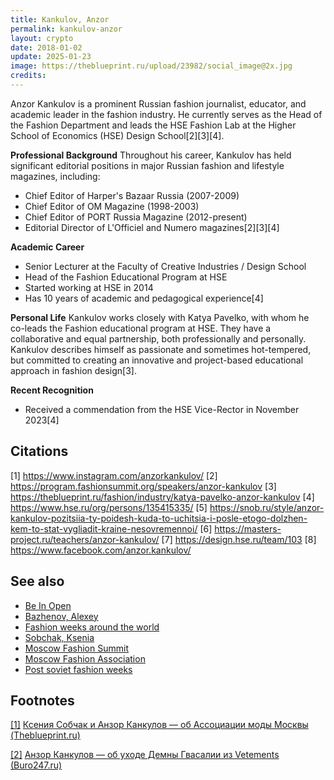```yaml
---
title: Kankulov, Anzor
permalink: kankulov-anzor
layout: crypto
date: 2018-01-02
update: 2025-01-23
image: https://theblueprint.ru/upload/23982/social_image@2x.jpg
credits:
---
```


Anzor Kankulov is a prominent Russian fashion journalist, educator, and academic leader in the fashion industry. He currently serves as the Head of the Fashion Department and leads the HSE Fashion Lab at the Higher School of Economics (HSE) Design School[2][3][4].

**Professional Background**
Throughout his career, Kankulov has held significant editorial positions in major Russian fashion and lifestyle magazines, including:
- Chief Editor of Harper's Bazaar Russia (2007-2009)
- Chief Editor of OM Magazine (1998-2003)
- Chief Editor of PORT Russia Magazine (2012-present)
- Editorial Director of L'Officiel and Numero magazines[2][3][4]

**Academic Career**
- Senior Lecturer at the Faculty of Creative Industries / Design School
- Head of the Fashion Educational Program at HSE
- Started working at HSE in 2014
- Has 10 years of academic and pedagogical experience[4]

**Personal Life**
Kankulov works closely with Katya Pavelko, with whom he co-leads the Fashion educational program at HSE. They have a collaborative and equal partnership, both professionally and personally. Kankulov describes himself as passionate and sometimes hot-tempered, but committed to creating an innovative and project-based educational approach in fashion design[3].

**Recent Recognition**
- Received a commendation from the HSE Vice-Rector in November 2023[4]

## Citations

[1] https://www.instagram.com/anzorkankulov/
[2] https://program.fashionsummit.org/speakers/anzor-kankulov
[3] https://theblueprint.ru/fashion/industry/katya-pavelko-anzor-kankulov
[4] https://www.hse.ru/org/persons/135415335/
[5] https://snob.ru/style/anzor-kankulov-pozitsiia-ty-poidesh-kuda-to-uchitsia-i-posle-etogo-dolzhen-kem-to-stat-vygliadit-kraine-nesovremennoi/
[6] https://masters-project.ru/teachers/anzor-kankulov/
[7] https://design.hse.ru/team/103
[8] https://www.facebook.com/anzor.kankulov/


## See also

+ [Be In Open](be-in-open)
+ [Bazhenov, Alexey](bazhenov-alexey)
+ [Fashion weeks around the world](fashion-weeks-around-the-world)
+ [Sobchak, Ksenia](sobchak-ksenia)
+ [Moscow Fashion Summit](moscow-fashion-summit)
+ [Moscow Fashion Association](moscow-fashion-association)
+ [Post soviet fashion weeks](post-soviet-fashion-weeks)

## Footnotes

[[1]](#a1) <span id="f1"></span> [Ксения Собчак и Анзор Канкулов — об Ассоциации моды Москвы (Theblueprint.ru)](https://theblueprint.ru/fashion/fashion-association)

[[2]](#a2) <span id="f2"></span> [Анзор Канкулов — об уходе Демны Гвасалии из Vetements (Buro247.ru)](https://www.buro247.ru/fashion/expert/18-sep-2019-demna-gvasalia-quits-vetements.html)
